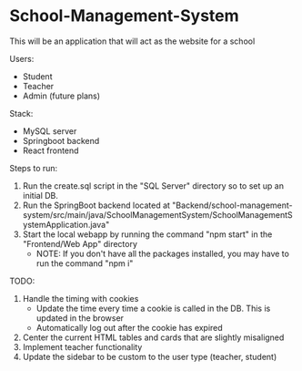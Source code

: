 # School-Management-System

This will be an application that will act as the website for a school

Users: 
- Student
- Teacher
- Admin (future plans) 

Stack: 
- MySQL server
- Springboot backend
- React frontend

Steps to run:
1. Run the create.sql script in the "SQL Server" directory so to set up an initial DB. 
2. Run the SpringBoot backend located at "Backend/school-management-system/src/main/java/SchoolManagementSystem/SchoolManagementSystemApplication.java"
3. Start the local webapp by running the command "npm start" in the "Frontend/Web App" directory
   - NOTE: If you don't have all the packages installed, you may have to run the command "npm i"

TODO: 
1. Handle the timing with cookies 
   - Update the time every time a cookie is called in the DB. This is updated in the browser
   - Automatically log out after the cookie has expired 
2. Center the current HTML tables and cards that are slightly misaligned 
3. Implement teacher functionality 
4. Update the sidebar to be custom to the user type (teacher, student)
